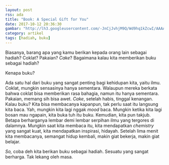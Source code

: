 ```yaml
---
layout: post
rss: ada
title: "Book: A Special Gift for You"
date: 2017-10-12 20:36:30
gambar: "http://lh3.googleusercontent.com/-JnCjJvhjM9Q/Wd9hq1kZcwI/AAAAAAAACc0/GfbBnUIdKh0EStUhffirhYqqKn7je8QtwCLcBGAs/s900/flat%252C1000x1000%252C075%252Cf.u1.jpg"
category: artikel
tags: [hadiah, buku]
---
```


Biasanya, barang apa yang kamu berikan kepada orang lain sebagai hadiah? Coklat? Pakaian? _Cake_? Bagaimana kalau kita memberikan buku sebagai hadiah?

Kenapa buku?

Ada satu hal dari buku yang sangat penting bagi kehidupan kita, yaitu ilmu. Coklat, mungkin sensasinya hanya sementara. Walaupun mereka berkata bahwa coklat bisa memberikan rasa bahagia, namun itu hanya sementara. Pakaian, memang sih bisa awet. _Cake_, setelah habis, tinggal kenangan. Kalau buku? Kita bisa membacanya kapanpun, tak perlu saat itu langsung kita baca. Yah, mungkin kita lagi nggak _mood_ baca. Mungkin ketika kita lagi bosan mau ngapain, kita buka tuh itu buku. Kemudian, kita pun takjub. Betapa berharganya lembar demi lembar serpihan ilmu yang tergores di dalamnya. Mungkin saat kita membaca itu, kita mendapatkan _chemistry_ yang sangat kuat, kita mendapatkan inspirasi, hidayah. Setelah lima menit kita membacanya, semangat hidup kembali, makin giat bekerja, makin giat belajar.

_So,_ coba deh kita berikan buku sebagai hadiah. Sesuatu yang sangat berharga. Tak lekang oleh masa.